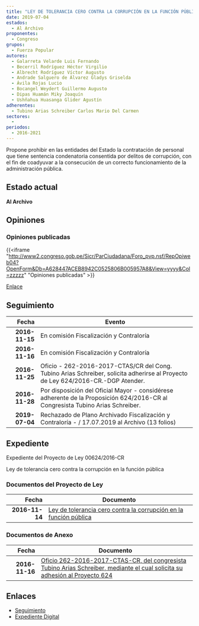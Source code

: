 ```yaml
---
title: "LEY DE TOLERANCIA CERO CONTRA LA CORRUPCIÓN EN LA FUNCIÓN PÚBLICA"
date: 2019-07-04
estados: 
  - Al Archivo
proponentes: 
  - Congreso
grupos: 
  - Fuerza Popular
autores: 
  - Galarreta Velarde Luis Fernando
  - Becerril Rodríguez Héctor Virgilio
  - Albrecht Rodríguez Víctor Augusto
  - Andrade Salguero de Álvarez Gladys Griselda
  - Ávila Rojas Lucio
  - Bocangel Weydert Guillermo Augusto
  - Dipas Huamán Miky Joaquín
  - Ushñahua Huasanga Glider Agustín
adherentes: 
  - Tubino Arias Schreiber Carlos Mario Del Carmen
sectores: 
  - 
periodos: 
  - 2016-2021
---
```


Propone prohibir en las entidades del Estado la contratación de personal que tiene sentencia condenatoria consentida por delitos de corrupción, con el fin de coadyuvar a la consecución de un correcto funcionamiento de la administración pública.


## Estado actual

**Al Archivo**

## Opiniones

### Opiniones publicadas

{{<iframe "http://www2.congreso.gob.pe/Sicr/ParCiudadana/Foro_pvp.nsf/RepOpiweb04?OpenForm&Db=A628447ACEB8942C0525806B005957A8&View=yyyy&Col=zzzzz" "Opiniones publicadas" >}}

[Enlace](http://www2.congreso.gob.pe/Sicr/ParCiudadana/Foro_pvp.nsf/RepOpiweb04?OpenForm&Db=A628447ACEB8942C0525806B005957A8&View=yyyy&Col=zzzzz)

## Seguimiento

| Fecha | Evento |
|------:|--------|
| **2016-11-15** | En comisión Fiscalización y Contraloría|
| **2016-11-16** | En comisión Fiscalización y Contraloría|
| **2016-11-25** | Oficio - 262-2016-2017-CTAS/CR del Cong. Tubino Arias Schreiber, solicita adherirse al Proyecto de Ley 624/2016-CR.-DGP Atender.|
| **2016-11-28** | Por disposición del Oficial Mayor - considérese adherente de la Proposición 624/2016-CR al Congresista Tubino Arias Schreiber.|
| **2019-07-04** | Rechazado de Plano Archivado Fiscalización y Contraloría - / 17.07.2019 al Archivo (13 folios)|


## Expediente

Expediente del Proyecto de Ley 00624/2016-CR

Ley de tolerancia cero contra la corrupción en la función pública


### Documentos del Proyecto de Ley

| Fecha | Documento |
|------:|--------|
| **2016-11-14** | [Ley de tolerancia cero contra la corrupción en la función pública](http://www.leyes.congreso.gob.pe/Documentos/2016_2021/Proyectos_de_Ley_y_de_Resoluciones_Legislativas/PL0062420161114.pdf) |

### Documentos de Anexo

| Fecha | Documento |
|------:|--------|
| **2016-11-16** | [Oficio 262-2016-2017-CTAS-CR, del congresista Tubino Arias Schreiber, mediante el cual solicita su adhesión al Proyecto 624](http://www.leyes.congreso.gob.pe/Documentos/2016_2021/Oficios/Congresistas/OFICIO-262-2016-2017-CTAS-CR.pdf) |

## Enlaces 

- [Seguimiento](http://www2.congreso.gob.pe/Sicr/TraDocEstProc/CLProLey2016.nsf/f7fff46988ca05b1052578e100829cc7/13d259ce9abbcc4c0525806b00589bf9?OpenDocument)
- [Expediente Digital](http://www2.congreso.gob.pehttp://www2.congreso.gob.pe/Sicr/TraDocEstProc/CLProLey2016.nsf/f7fff46988ca05b1052578e100829cc7/13d259ce9abbcc4c0525806b00589bf9?OpenDocument&Click=05257FB7005EB655.eb71d0cf91d8294e05256cdf006b5706/$Body/0.1C6C)
